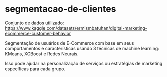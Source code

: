 # segmentacao-de-clientes

Conjunto de dados utilizado: https://www.kaggle.com/datasets/ermismbatuhan/digital-marketing-ecommerce-customer-behavior 

Segmentação de usuários de E-Commerce com base em seus comportamentos e características usando 3 técnicas de machine learning:  KMeans, XGBoost e Redes Neurais.

Isso pode ajudar na personalização de serviços ou estratégias de marketing específicas para cada grupo.



